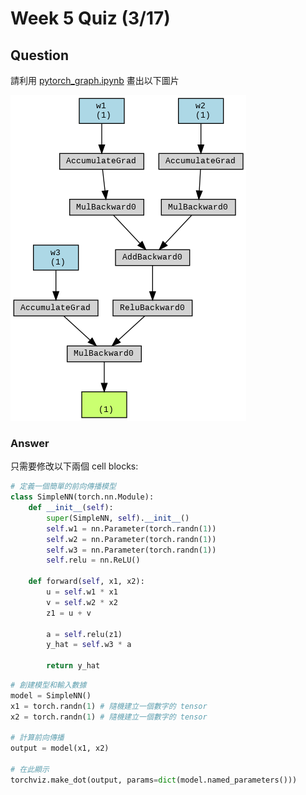 # Week 5 Quiz (3/17)

## Question
請利用 [pytorch_graph.ipynb](../code/pytorch_graph.ipynb) 畫出以下圖片

![](./computational_graph.png)

### Answer
只需要修改以下兩個 cell blocks:
```python
# 定義一個簡單的前向傳播模型
class SimpleNN(torch.nn.Module):
    def __init__(self):
        super(SimpleNN, self).__init__()
        self.w1 = nn.Parameter(torch.randn(1))
        self.w2 = nn.Parameter(torch.randn(1))
        self.w3 = nn.Parameter(torch.randn(1))
        self.relu = nn.ReLU()
    
    def forward(self, x1, x2):
        u = self.w1 * x1
        v = self.w2 * x2
        z1 = u + v

        a = self.relu(z1)
        y_hat = self.w3 * a

        return y_hat
```

```python
# 創建模型和輸入數據
model = SimpleNN()
x1 = torch.randn(1) # 隨機建立一個數字的 tensor
x2 = torch.randn(1) # 隨機建立一個數字的 tensor

# 計算前向傳播
output = model(x1, x2)

# 在此顯示
torchviz.make_dot(output, params=dict(model.named_parameters()))
```